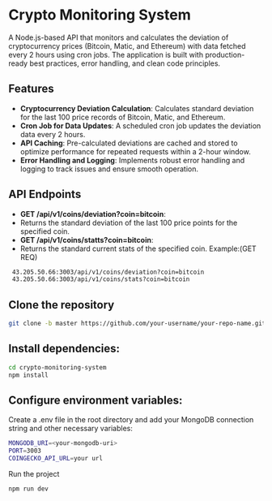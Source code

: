 # Crypto Monitoring System

A Node.js-based API that monitors and calculates the deviation of cryptocurrency prices (Bitcoin, Matic, and Ethereum) with data fetched every 2 hours using cron jobs. The application is built with production-ready best practices, error handling, and clean code principles.

## Features

- **Cryptocurrency Deviation Calculation**: Calculates standard deviation for the last 100 price records of Bitcoin, Matic, and Ethereum.
- **Cron Job for Data Updates**: A scheduled cron job updates the deviation data every 2 hours.
- **API Caching**: Pre-calculated deviations are cached and stored to optimize performance for repeated requests within a 2-hour window.
- **Error Handling and Logging**: Implements robust error handling and logging to track issues and ensure smooth operation.

## API Endpoints

- **GET /api/v1/coins/deviation?coin=bitcoin**:
- Returns the standard deviation of the last 100 price points for the specified coin.
- **GET /api/v1/coins/statts?coin=bitcoin**:
- Returns the standard current stats of the specified coin.
Example:(GET REQ)
```bash
 43.205.50.66:3003/api/v1/coins/deviation?coin=bitcoin
 43.205.50.66:3003/api/v1/coins/stats?coin=bitcoin
```
## Clone the repository
```bash
git clone -b master https://github.com/your-username/your-repo-name.git
```
## Install dependencies:
```bash
cd crypto-monitoring-system
npm install
```
## Configure environment variables:
Create a .env file in the root directory and add your MongoDB connection string and other necessary variables:
```bash
MONGODB_URI=<your-mongodb-uri>
PORT=3003
COINGECKO_API_URL=your url
```
Run the project
```bash
npm run dev
```
